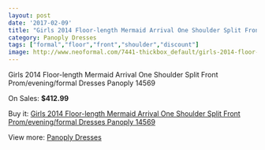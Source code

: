 ```yaml
---
layout: post
date: '2017-02-09'
title: "Girls 2014 Floor-length Mermaid Arrival One Shoulder Split Front Prom/evening/formal Dresses Panoply 14569"
category: Panoply Dresses
tags: ["formal","floor","front","shoulder","discount"]
image: http://www.neoformal.com/7441-thickbox_default/girls-2014-floor-length-mermaid-arrival-one-shoulder-split-front-prom-evening-formal-dresses-panoply-14569.jpg
---
```

Girls 2014 Floor-length Mermaid Arrival One Shoulder Split Front Prom/evening/formal Dresses Panoply 14569

On Sales: **$412.99**
<a href="https://www.neoformal.com/en/panoply-dresses/2645-girls-2014-floor-length-mermaid-arrival-one-shoulder-split-front-prom-evening-formal-dresses-panoply-14569.html"><amp-img layout="responsive" width="600" height="600" src="//www.neoformal.com/7441-thickbox_default/girls-2014-floor-length-mermaid-arrival-one-shoulder-split-front-prom-evening-formal-dresses-panoply-14569.jpg" alt="Girls 2014 Floor-length Mermaid Arrival One Shoulder Split Front Prom/evening/formal Dresses Panoply 14569 0" /></a>
<a href="https://www.neoformal.com/en/panoply-dresses/2645-girls-2014-floor-length-mermaid-arrival-one-shoulder-split-front-prom-evening-formal-dresses-panoply-14569.html"><amp-img layout="responsive" width="600" height="600" src="//www.neoformal.com/7442-thickbox_default/girls-2014-floor-length-mermaid-arrival-one-shoulder-split-front-prom-evening-formal-dresses-panoply-14569.jpg" alt="Girls 2014 Floor-length Mermaid Arrival One Shoulder Split Front Prom/evening/formal Dresses Panoply 14569 1" /></a>

Buy it: [Girls 2014 Floor-length Mermaid Arrival One Shoulder Split Front Prom/evening/formal Dresses Panoply 14569](https://www.neoformal.com/en/panoply-dresses/2645-girls-2014-floor-length-mermaid-arrival-one-shoulder-split-front-prom-evening-formal-dresses-panoply-14569.html "Girls 2014 Floor-length Mermaid Arrival One Shoulder Split Front Prom/evening/formal Dresses Panoply 14569")

View more: [Panoply Dresses](https://www.neoformal.com/en/24-panoply-dresses "Panoply Dresses")
